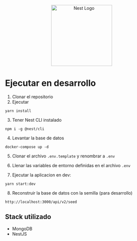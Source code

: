 <p align="center">
  <a href="http://nestjs.com/" target="blank"><img src="https://nestjs.com/img/logo-small.svg" width="200" alt="Nest Logo" /></a>
</p>

# Ejecutar en desarrollo

1. Clonar el repositorio
2. Ejecutar
```
yarn install
```
3. Tener Nest CLI instalado
```
npm i -g @nest/cli
```

4. Levantar la base de datos

```
docker-compose up -d
```
5. Clonar el archivo ```.env.template``` y renombrar a ```.env```

6. Llenar las variables de entorno definidas en el archivo ```.env ```
7. Ejecutar la aplicacion en dev:
```
yarn start:dev
```
   
8. Reconstruir la base de datos con la semilla (para desarrollo)
  ```
  http://localhost:3000/api/v2/seed
  ```

## Stack utilizado
* MongoDB
* NestJS